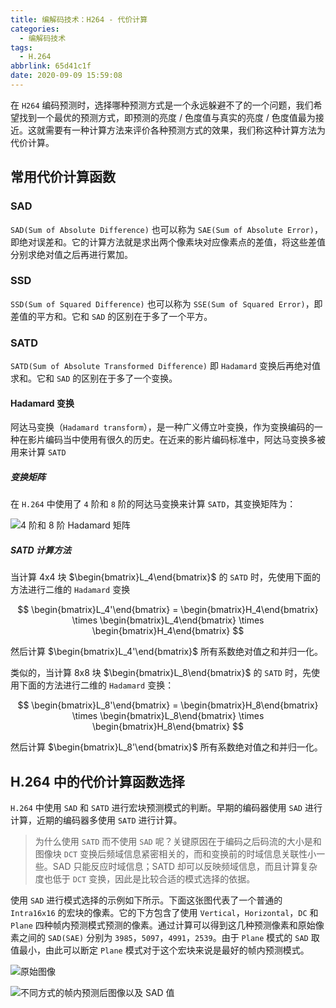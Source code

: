 ```yaml
---
title: 编解码技术：H264 - 代价计算
categories:
  - 编解码技术
tags:
  - H.264
abbrlink: 65d41c1f
date: 2020-09-09 15:59:08
---
```

在 `H264` 编码预测时，选择哪种预测方式是一个永远躲避不了的一个问题，我们希望找到一个最优的预测方式，即预测的亮度 / 色度值与真实的亮度 / 色度值最为接近。这就需要有一种计算方法来评价各种预测方式的效果，我们称这种计算方法为代价计算。

<!-- more -->

## 常用代价计算函数

### SAD

`SAD(Sum of Absolute Difference)` 也可以称为 `SAE(Sum of Absolute Error)`，即绝对误差和。它的计算方法就是求出两个像素块对应像素点的差值，将这些差值分别求绝对值之后再进行累加。

### SSD

`SSD(Sum of Squared Difference)` 也可以称为 `SSE(Sum of Squared Error)`，即差值的平方和。它和 `SAD` 的区别在于多了一个平方。

### SATD

`SATD(Sum of Absolute Transformed Difference)` 即 `Hadamard` 变换后再绝对值求和。它和 `SAD` 的区别在于多了一个变换。

#### Hadamard 变换

阿达马变换（`Hadamard transform`），是一种广义傅立叶变换，作为变换编码的一种在影片编码当中使用有很久的历史。在近来的影片编码标准中，阿达马变换多被用来计算 `SATD`

##### 变换矩阵

在 `H.264` 中使用了 `4` 阶和 `8` 阶的阿达马变换来计算 `SATD`，其变换矩阵为：

![4 阶和 8 阶 Hadamard 矩阵](https://gitee.com/hezhaojiang/MyPics/raw/master/img/20210121232312.png)

##### SATD 计算方法

当计算 4x4 块 $\begin{bmatrix}L_4\end{bmatrix}$ 的 `SATD` 时，先使用下面的方法进行二维的 `Hadamard` 变换

$$ \begin{bmatrix}L_4'\end{bmatrix} = \begin{bmatrix}H_4\end{bmatrix} \times \begin{bmatrix}L_4\end{bmatrix}  \times \begin{bmatrix}H_4\end{bmatrix} $$

然后计算 $\begin{bmatrix}L_4'\end{bmatrix}$ 所有系数绝对值之和并归一化。

类似的，当计算 8x8 块 $\begin{bmatrix}L_8\end{bmatrix}$ 的 `SATD` 时，先使用下面的方法进行二维的 `Hadamard` 变换：

$$ \begin{bmatrix}L_8'\end{bmatrix} = \begin{bmatrix}H_8\end{bmatrix} \times \begin{bmatrix}L_8\end{bmatrix} \times \begin{bmatrix}H_8\end{bmatrix} $$

然后计算 $\begin{bmatrix}L_8'\end{bmatrix}$ 所有系数绝对值之和并归一化。

## H.264 中的代价计算函数选择

`H.264` 中使用 `SAD` 和 `SATD` 进行宏块预测模式的判断。早期的编码器使用 `SAD` 进行计算，近期的编码器多使用 `SATD` 进行计算。

> 为什么使用 `SATD` 而不使用 `SAD` 呢？关键原因在于编码之后码流的大小是和图像块 `DCT` 变换后频域信息紧密相关的，而和变换前的时域信息关联性小一些。SAD 只能反应时域信息；SATD 却可以反映频域信息，而且计算复杂度也低于 `DCT` 变换，因此是比较合适的模式选择的依据。

使用 `SAD` 进行模式选择的示例如下所示。下面这张图代表了一个普通的 `Intra16x16` 的宏块的像素。它的下方包含了使用 `Vertical`，`Horizontal`，`DC` 和 `Plane` 四种帧内预测模式预测的像素。通过计算可以得到这几种预测像素和原始像素之间的 `SAD(SAE)` 分别为 `3985`，`5097`，`4991`，`2539`。由于 `Plane` 模式的 `SAD` 取值最小，由此可以断定 `Plane` 模式对于这个宏块来说是最好的帧内预测模式。

![原始图像](https://gitee.com/hezhaojiang/MyPics/raw/master/img/20200910003000.png)

![不同方式的帧内预测后图像以及 `SAD` 值](https://gitee.com/hezhaojiang/MyPics/raw/master/img/20200910003018.png)
